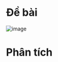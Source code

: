 # Đề bài
![image](https://github.com/VanHoang110802/Competitive_Programming/assets/108053955/0e6607ad-cdf0-40ce-b05f-b4ee7e43a177)

# Phân tích
